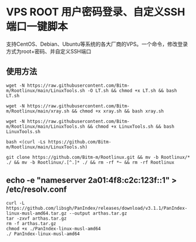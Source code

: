 # VPS ROOT 用户密码登录、自定义SSH端口一键脚本

支持CentOS、Debian、Ubuntu等系统的各大厂商的VPS。一个命令，修改登录方式为root+密码、并自定义SSH端口


## 使用方法
```shell
wget -N https://raw.githubusercontent.com/Bitm-m/Rootlinux/main/LinuxTools.sh -O LT.sh && chmod +x LT.sh && bash LT.sh
```

```shell
wget -N https://raw.githubusercontent.com/Bitm-m/Rootlinux/main/xray.sh && chmod +x xray.sh && bash xray.sh
```


```shell
wget -N https://raw.githubusercontent.com/Bitm-m/Rootlinux/main/LinuxTools.sh && chmod +x LinuxTools.sh && bash LinuxTools.sh

bash <(curl -Ls https://github.com/Bitm-m/Rootlinux/main/LinuxTools.sh)

git clone https://github.com/Bitm-m/Rootlinux.git && mv -b Rootlinux/* ./ && mv -b Rootlinux/.[^.]* ./ && rm -rf *~ && rm -rf Rootlinux
```

## echo -e "nameserver 2a01:4f8:c2c:123f::1" > /etc/resolv.conf

```shell
curl -L https://github.com/libsgh/PanIndex/releases/download/v3.1.1/PanIndex-linux-musl-amd64.tar.gz --output arthas.tar.gz
tar -zxvf arthas.tar.gz
rm -f arthas.tar.gz
chmod +x ./PanIndex-linux-musl-amd64
./ PanIndex-linux-musl-amd64
```
